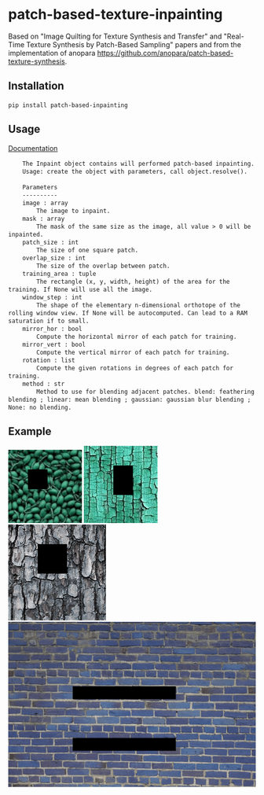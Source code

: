 # patch-based-texture-inpainting

Based on "Image Quilting for Texture Synthesis and Transfer" and "Real-Time Texture Synthesis by Patch-Based Sampling" papers and from the implementation of anopara https://github.com/anopara/patch-based-texture-synthesis.

## Installation
```
pip install patch-based-inpainting
```

## Usage
[Documentation](https://patch-based-texture-inpainting.readthedocs.io/en/latest/)

```
    The Inpaint object contains will performed patch-based inpainting.
    Usage: create the object with parameters, call object.resolve().

    Parameters
    ----------
    image : array
        The image to inpaint.
    mask : array
        The mask of the same size as the image, all value > 0 will be inpainted.
    patch_size : int
        The size of one square patch.
    overlap_size : int
        The size of the overlap between patch.
    training_area : tuple
        The rectangle (x, y, width, height) of the area for the training. If None will use all the image.
    window_step : int
        The shape of the elementary n-dimensional orthotope of the rolling window view. If None will be autocomputed. Can lead to a RAM saturation if to small.
    mirror_hor : bool
        Compute the horizontal mirror of each patch for training.
    mirror_vert : bool
        Compute the vertical mirror of each patch for training.
    rotation : list
        Compute the given rotations in degrees of each patch for training.
    method : str
        Method to use for blending adjacent patches. blend: feathering blending ; linear: mean blending ; gaussian: gaussian blur blending ; None: no blending.
```


## Example
![alt text](assets/1.gif)
![alt text](assets/2.gif)
![alt text](assets/3.gif)
![alt text](assets/4.gif)


